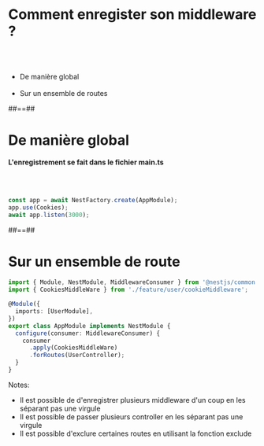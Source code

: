 # Comment enregister son middleware ?
<br><br>

- De manière global <br><br>
- Sur un ensemble de routes

##==##

<!-- .slide: class="with-code incconsolata" -->
# De manière global
**L'enregistrement se fait dans le fichier main.ts** 

<br><br>

```typescript
const app = await NestFactory.create(AppModule);
app.use(Cookies);
await app.listen(3000);
```
<!-- .element: class="big-code"-->

##==##

<!--.slide: class="with-code inconsolata"-->
# Sur un ensemble de route
```typescript
import { Module, NestModule, MiddlewareConsumer } from '@nestjs/common';
import { CookiesMiddleWare } from './feature/user/cookieMiddleware';

@Module({
  imports: [UserModule],
})
export class AppModule implements NestModule {
  configure(consumer: MiddlewareConsumer) {
    consumer
      .apply(CookiesMiddleWare)
      .forRoutes(UserController);
  }
}
````
<!--.element: class="big-code" -->
Notes: 
- Il est possible de d'enregistrer plusieurs middleware d'un coup en les séparant pas une virgule
- Il est possible de passer plusieurs controller en les séparant pas une virgule
- Il est possible d'exclure certaines routes en utilisant la fonction exclude
